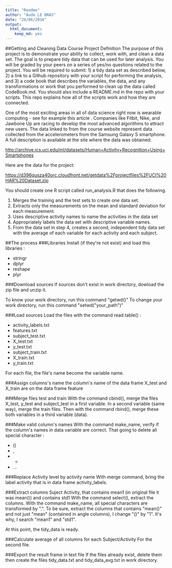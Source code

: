 ```yaml
---
title: "Readme"
author: "Aude LE BRAS"
date: "24/06/2016"
output:
  html_document:
    keep_md: yes
---
```


##Getting and Cleaning Data Course Project Definition
The purpose of this project is to demonstrate your ability to collect, work with, and clean a data set. The goal is to prepare tidy data that can be used for later analysis. You will be graded by your peers on a series of yes/no questions related to the project. You will be required to submit: 1) a tidy data set as described below, 2) a link to a Github repository with your script for performing the analysis, and 3) a code book that describes the variables, the data, and any transformations or work that you performed to clean up the data called CodeBook.md. You should also include a README.md in the repo with your scripts. This repo explains how all of the scripts work and how they are connected.

One of the most exciting areas in all of data science right now is wearable computing - see for example this article . Companies like Fitbit, Nike, and Jawbone Up are racing to develop the most advanced algorithms to attract new users. The data linked to from the course website represent data collected from the accelerometers from the Samsung Galaxy S smartphone. A full description is available at the site where the data was obtained:

http://archive.ics.uci.edu/ml/datasets/Human+Activity+Recognition+Using+Smartphones

Here are the data for the project:

https://d396qusza40orc.cloudfront.net/getdata%2Fprojectfiles%2FUCI%20HAR%20Dataset.zip

You should create one R script called run_analysis.R that does the following.

1. Merges the training and the test sets to create one data set.
2. Extracts only the measurements on the mean and standard deviation for each measurement.
3. Uses descriptive activity names to name the activities in the data set
4. Appropriately labels the data set with descriptive variable names.
5. From the data set in step 4, creates a second, independent tidy data set with the average of each variable for each activity and each subject.

##The process
###Libraries
Install (if they're not exist) and load this libraries :
* stringr
* dplyr
* reshape
* plyr

###Download sources
If sources don't exist in work directory, dowload the zip file and unzip it.

To know your work directory, run this command "getwd()"
To change your work directory, run this command "setwd("your_path")"

###Load sources
Load the files with the command read.table() :
* activity_labels.txt
* features.txt
* subject_test.txt
* X_test.txt
* y_test.txt
* subject_train.txt
* X_train.txt
* y_train.txt

For each file, the file's name become the variable name.

###Assign columns's name
the column's name of the data frame X_test and X_train are on the data frame feature

###Merge files test and train
With the command cbind(), merge the files X_test, y_test and subject_test in a first variable.
In a second variable (same way), merge the train files.
Then with the command rbind(), merge these both variables in a third variable (data).

###Make valid column's names 
With the command make_name, verify if the column's names in data variable are correct. That going to delete all special character :
* ()
* ,
* - 
* ...

###Replace Activity level by activity name
With merge command, bring the label activity that is in data frame activity_labels.

###Extract columns Suject Activity, that contains mean1 (in original file it was mean()) and contains std1
With the command select(), extract the columns. 
With the command make_name, all special characters are transformed by ".".
To be sure, extract the columns that contains "mean()" and not just "mean" (contained in angle columns), I change "()" by "1". It's why, I search "mean1" and "std1".

At this point, the tidy_data is ready.

###Calculate average of all columns for each Subject/Activity
For the second file.

###Export the result frame in text file
If the files already exist, delete them then create the files 
tidy_data.txt and tidy_data_avg.txt in work directory.
